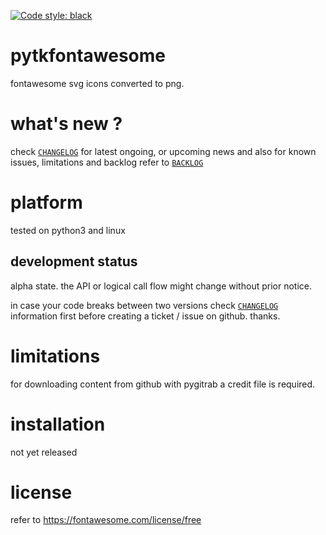 [![Code style: black](https://img.shields.io/badge/code%20style-black-000000.svg)](https://github.com/psf/black)

# pytkfontawesome

fontawesome svg icons converted to png.


# what's new ?

check
[`CHANGELOG`](https://github.com/kr-g/pytkfaicons/blob/main/CHANGELOG.md)
for latest ongoing, or upcoming news
and also
for known issues, limitations and backlog refer to 
[`BACKLOG`](https://github.com/kr-g/pytkfaicons/blob/main/BACKLOG.md)



# platform

tested on python3 and linux


## development status

alpha state.
the API or logical call flow might change without prior notice.

in case your code breaks between two versions check
[`CHANGELOG`](https://github.com/kr-g/pytkfaicons/blob/main/CHANGELOG.md)
information first before creating a ticket / issue on github. thanks.


# limitations

for downloading content from github with pygitrab a credit file is required.



# installation
    
not yet released  


# license

refer to https://fontawesome.com/license/free



